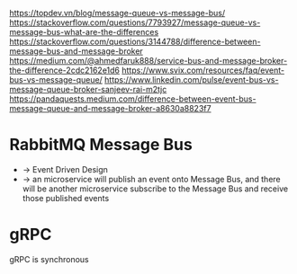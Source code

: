 https://topdev.vn/blog/message-queue-vs-message-bus/
https://stackoverflow.com/questions/7793927/message-queue-vs-message-bus-what-are-the-differences
https://stackoverflow.com/questions/3144788/difference-between-message-bus-and-message-broker
https://medium.com/@ahmedfaruk888/service-bus-and-message-broker-the-difference-2cdc2162e1d6
https://www.svix.com/resources/faq/event-bus-vs-message-queue/
https://www.linkedin.com/pulse/event-bus-vs-message-queue-broker-sanjeev-rai-m2tjc
https://pandaquests.medium.com/difference-between-event-bus-message-queue-and-message-broker-a8630a8823f7

# RabbitMQ Message Bus
* -> Event Driven Design
* -> an microservice will publish an event onto Message Bus, and there will be another microservice subscribe to the Message Bus and receive those published events

# gRPC
gRPC is synchronous